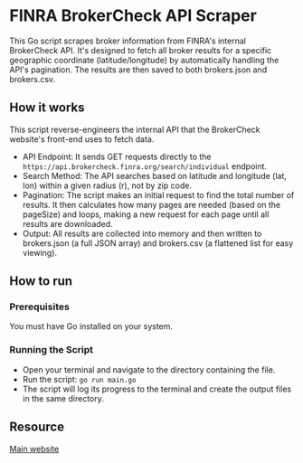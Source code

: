 # FINRA BrokerCheck API Scraper

This Go script scrapes broker information from FINRA's internal BrokerCheck API.
It's designed to fetch all broker results for a specific geographic coordinate 
(latitude/longitude) by automatically handling the API's pagination. 
The results are then saved to both brokers.json and brokers.csv.

## How it works
This script reverse-engineers the internal API that the BrokerCheck website's front-end uses to fetch data.
- API Endpoint: It sends GET requests directly to the `https://api.brokercheck.finra.org/search/individual` endpoint.
- Search Method: The API searches based on latitude and longitude (lat, lon) within a given radius (r), not by zip code.
- Pagination: The script makes an initial request to find the total number of results. It then calculates how many pages are
  needed (based on the pageSize) and loops, making a new request for each page until all results are downloaded.
- Output: All results are collected into memory and then written to brokers.json (a full JSON array) and brokers.csv (a flattened list for easy viewing).

## How to run
### Prerequisites
You must have Go installed on your system.

### Running the Script
- Open your terminal and navigate to the directory containing the file.
- Run the script: `go run main.go`
- The script will log its progress to the terminal and create the output files in the same directory.


## Resource
[Main website](https://brokercheck.finra.org/)
